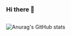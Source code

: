 ### Hi there 👋

## 

![Anurag's GitHub stats](https://github-readme-stats.vercel.app/api?username=gkhupo&count_private=true&show_icons=true&theme=dracula&include_all_commits=true)


<!--
**Gkhupo/Gkhupo** is a ✨ _special_ ✨ repository because its `README.md` (this file) appears on your GitHub profile.

Here are some ideas to get you started:

- 🔭 I’m currently working on ...
- 🌱 I’m currently learning ...
- 👯 I’m looking to collaborate on ...
- 🤔 I’m looking for help with ...
- 💬 Ask me about ...
- 📫 How to reach me: ...
- 😄 Pronouns: ...
- ⚡ Fun fact: ...
-->
